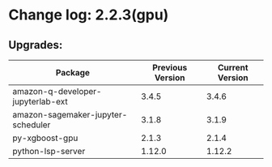 # Change log: 2.2.3(gpu)

## Upgrades: 

Package | Previous Version | Current Version
---|---|---
amazon-q-developer-jupyterlab-ext|3.4.5|3.4.6
amazon-sagemaker-jupyter-scheduler|3.1.8|3.1.9
py-xgboost-gpu|2.1.3|2.1.4
python-lsp-server|1.12.0|1.12.2
